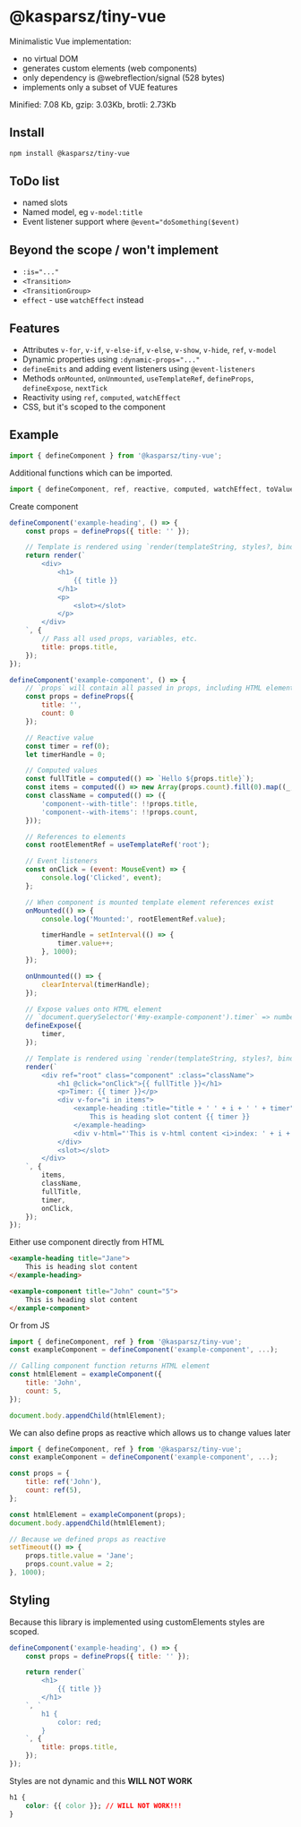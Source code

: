 # @kasparsz/tiny-vue

Minimalistic Vue implementation:
* no virtual DOM
* generates custom elements (web components)
* only dependency is @webreflection/signal (528 bytes)
* implements only a subset of VUE features

Minified: 7.08 Kb, gzip: 3.03Kb, brotli: 2.73Kb

## Install 

```bash
npm install @kasparsz/tiny-vue
```

## ToDo list

* named slots
* Named model, eg `v-model:title`
* Event listener support where `@event="doSomething($event)`

## Beyond the scope / won't implement

* `:is="..."`
* `<Transition>`
* `<TransitionGroup>`
* `effect` - use `watchEffect` instead

## Features

* Attributes `v-for`, `v-if`, `v-else-if`, `v-else`, `v-show`, `v-hide`, `ref`, `v-model`
* Dynamic properties using `:dynamic-props="..."`
* `defineEmits` and adding event listeners using `@event-listeners`
* Methods `onMounted`, `onUnmounted`, `useTemplateRef`, `defineProps`, `defineExpose`, `nextTick`
* Reactivity using `ref`, `computed`, `watchEffect`
* CSS, but it's scoped to the component

## Example

```js
import { defineComponent } from '@kasparsz/tiny-vue';
```

Additional functions which can be imported.

```js
import { defineComponent, ref, reactive, computed, watchEffect, toValue, onMounted, onUnmounted, useTemplateRef, defineProps, defineExpose, defineEmits, render } from '@kasparsz/tiny-vue';
```

Create component
```js
defineComponent('example-heading', () => {
    const props = defineProps({ title: '' });

    // Template is rendered using `render(templateString, styles?, bindings)`
    return render(`
        <div>
            <h1>
                {{ title }}
            </h1>
            <p>
                <slot></slot>
            </p>
        </div>
    `, {
        // Pass all used props, variables, etc.
        title: props.title,
    });
});
```

```js
defineComponent('example-component', () => {
    // `props` will contain all passed in props, including HTML element attributes
    const props = defineProps({
        title: '',
        count: 0
    });

    // Reactive value
    const timer = ref(0);
    let timerHandle = 0;

    // Computed values
    const fullTitle = computed(() => `Hello ${props.title}`);
    const items = computed(() => new Array(props.count).fill(0).map((_, i) => i));
    const className = computed(() => ({
        'component--with-title': !!props.title,
        'component--with-items': !!props.count,
    }));

    // References to elements
    const rootElementRef = useTemplateRef('root');

    // Event listeners
    const onClick = (event: MouseEvent) => {
        console.log('Clicked', event);
    };

    // When component is mounted template element references exist
    onMounted(() => {
        console.log('Mounted:', rootElementRef.value);

        timerHandle = setInterval(() => {
            timer.value++;
        }, 1000);
    });

    onUnmounted(() => {
        clearInterval(timerHandle);
    });

    // Expose values onto HTML element
    // `document.querySelector('#my-example-component').timer` => number
    defineExpose({
        timer,
    });

    // Template is rendered using `render(templateString, styles?, bindings)`
    render(`
        <div ref="root" class="component" :class="className">
            <h1 @click="onClick">{{ fullTitle }}</h1>
            <p>Timer: {{ timer }}</p>
            <div v-for="i in items">
                <example-heading :title="title + ' ' + i + ' ' + timer">
                    This is heading slot content {{ timer }}
                </example-heading>
                <div v-html="'This is v-html content <i>index: ' + i + '</i>, timer: <b>' + timer + '</b>'"></div>
            </div>
            <slot></slot>
        </div>
    `, {
        items,
        className,
        fullTitle,
        timer,
        onClick,
    });
});
```

Either use component directly from HTML

```html
<example-heading title="Jane">
    This is heading slot content
</example-heading>
```
```html
<example-component title="John" count="5">
    This is heading slot content
</example-component>
```

Or from JS

```js
import { defineComponent, ref } from '@kasparsz/tiny-vue';
const exampleComponent = defineComponent('example-component', ...);

// Calling component function returns HTML element
const htmlElement = exampleComponent({
    title: 'John',
    count: 5,
});

document.body.appendChild(htmlElement);
```

We can also define props as reactive which allows us to change values later

```js
import { defineComponent, ref } from '@kasparsz/tiny-vue';
const exampleComponent = defineComponent('example-component', ...);

const props = {
    title: ref('John'),
    count: ref(5),
};

const htmlElement = exampleComponent(props);
document.body.appendChild(htmlElement);

// Because we defined props as reactive
setTimeout(() => {
    props.title.value = 'Jane';
    props.count.value = 2;
}, 1000);
```

## Styling

Because this library is implemented using customElements styles are scoped.  

```js
defineComponent('example-heading', () => {
    const props = defineProps({ title: '' });

    return render(`
        <h1>
            {{ title }}
        </h1>
    `, `
        h1 {
            color: red;
        }
    `, {
        title: props.title,
    });
});
```

Styles are not dynamic and this __WILL NOT WORK__
```css
h1 {
    color: {{ color }}; // WILL NOT WORK!!!
}
```